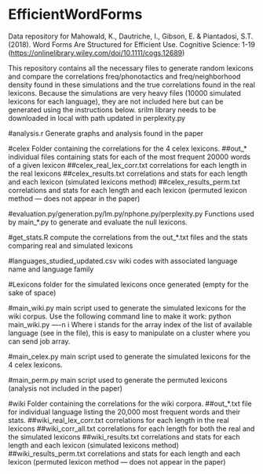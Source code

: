 # EfficientWordForms
Data repository for Mahowald, K., Dautriche, I., Gibson, E. &amp; Piantadosi, S.T. (2018). Word Forms Are Structured for Efficient Use. Cognitive Science: 1-19 (https://onlinelibrary.wiley.com/doi/10.1111/cogs.12689)

This repository contains all the necessary files to generate random lexicons and compare the correlations freq/phonotactics and freq/neighborhood density found in these simulations and the true correlations found in the real lexicons. Because the simulations are very heavy files (10000 simulated lexicons for each language), they are not included here but can be generated using the instructions below.
srilm library needs to be downloaded in local with path updated in perplexity.py


#analysis.r Generate graphs and analysis found in the paper

#celex
Folder containing the correlations for the 4 celex lexicons.
##out_* individual files containing stats for each of the most frequent 20000 words of a given lexicon
##celex_real_lex_corr.txt correlations for each length in the real lexicons
##celex_results.txt correlations and stats for each length and each lexicon (simulated lexicons method)
##celex_results_perm.txt correlations and stats for each length and each lexicon (permuted lexicon method — does not appear in the paper)

#evaluation.py/generation.py/lm.py/nphone.py/perplexity.py Functions used by main_*.py to generate and evaluate the null lexicons.

#get_stats.R compute the correlations from the out_*.txt files and the stats comparing real and simulated lexicons 

#languages_studied_updated.csv wiki codes with associated language name and language family

#Lexicons folder for the simulated lexicons once generated (empty for the sake of space)

#main_wiki.py main script used to generate the simulated lexicons for the wiki corpus. Use the following command line to make it work:
python main_wiki.py —-n i
Where i stands for the array index of the list of available language (see in the file), this is easy to manipulate on a cluster where you can send job array.

#main_celex.py main script used to generate the simulated lexicons for the 4 celex lexicons.

#main_perm.py main script used to generate the permuted lexicons (analysis not included in the paper)

#wiki
Folder containing the correlations for the wiki corpora.
##out_*.txt file for individual language listing the 20,000 most frequent words and their stats.
##wiki_real_lex_corr.txt correlations for each length in the real lexicons
##wiki_corr_all.txt correlations for each length for both the real and the simulated lexicons
##wiki_results.txt correlations and stats for each length and each lexicon (simulated lexicons method)
##wiki_results_perm.txt correlations and stats for each length and each lexicon (permuted lexicon method — does not appear in the paper)
